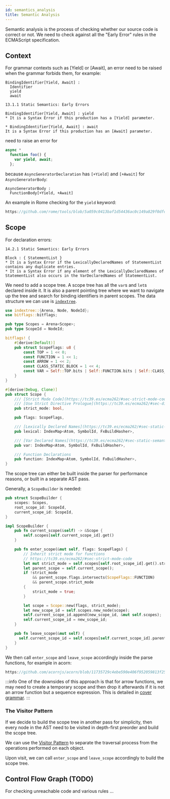 ```yaml
---
id: semantics_analysis
title: Semantic Analysis
---
```


Semantic analysis is the process of checking whether our source code is correct or not.
We need to check against all the "Early Error" rules in the ECMAScript specification.

## Context

For grammar contexts such as [Yield] or [Await], an error need to be raised when the grammar forbids them, for example:

```markup
BindingIdentifier[Yield, Await] :
  Identifier
  yield
  await

13.1.1 Static Semantics: Early Errors

BindingIdentifier[Yield, Await] : yield
* It is a Syntax Error if this production has a [Yield] parameter.

* BindingIdentifier[Yield, Await] : await
It is a Syntax Error if this production has an [Await] parameter.
```

need to raise an error for

```javascript
async *
  function foo() {
    var yield, await;
  };
```

because `AsyncGeneratorDeclaration` has `[+Yield]` and `[+Await]` for `AsyncGeneratorBody`:

```markup
AsyncGeneratorBody :
  FunctionBody[+Yield, +Await]
```

An example in Rome checking for the `yield` keyword:

```rust reference
https://github.com/rome/tools/blob/5a059c0413baf1d54436ac0c149a829f0dfd1f4d/crates/rome_js_parser/src/syntax/expr.rs#L1368-L1377
```

## Scope

For declaration errors:

```markup
14.2.1 Static Semantics: Early Errors

Block : { StatementList }
* It is a Syntax Error if the LexicallyDeclaredNames of StatementList contains any duplicate entries.
* It is a Syntax Error if any element of the LexicallyDeclaredNames of StatementList also occurs in the VarDeclaredNames of StatementList.
```

We need to add a scope tree. A scope tree has all the `var`s and `let`s declared inside it.
It is also a parent pointing tree where we want to navigate up the tree and search for binding identifiers in parent scopes.
The data structure we can use is [`indextree`](https://docs.rs/indextree/latest/indextree/).

```rust
use indextree::{Arena, Node, NodeId};
use bitflags::bitflags;

pub type Scopes = Arena<Scope>;
pub type ScopeId = NodeId;

bitflags! {
    #[derive(Default)]
    pub struct ScopeFlags: u8 {
        const TOP = 1 << 0;
        const FUNCTION = 1 << 1;
        const ARROW = 1 << 2;
        const CLASS_STATIC_BLOCK = 1 << 4;
        const VAR = Self::TOP.bits | Self::FUNCTION.bits | Self::CLASS_STATIC_BLOCK.bits;
    }
}

#[derive(Debug, Clone)]
pub struct Scope {
    /// [Strict Mode Code](https://tc39.es/ecma262/#sec-strict-mode-code)
    /// [Use Strict Directive Prologue](https://tc39.es/ecma262/#sec-directive-prologues-and-the-use-strict-directive)
    pub strict_mode: bool,

    pub flags: ScopeFlags,

    /// [Lexically Declared Names](https://tc39.es/ecma262/#sec-static-semantics-lexicallydeclarednames)
    pub lexical: IndexMap<Atom, SymbolId, FxBuildHasher>,

    /// [Var Declared Names](https://tc39.es/ecma262/#sec-static-semantics-vardeclarednames)
    pub var: IndexMap<Atom, SymbolId, FxBuildHasher>,

    /// Function Declarations
    pub function: IndexMap<Atom, SymbolId, FxBuildHasher>,
}
```

The scope tree can either be built inside the parser for performance reasons, or built in a separate AST pass.

Generally, a `ScopeBuilder` is needed:

```rust
pub struct ScopeBuilder {
    scopes: Scopes,
    root_scope_id: ScopeId,
    current_scope_id: ScopeId,
}

impl ScopeBuilder {
    pub fn current_scope(&self) -> &Scope {
        self.scopes[self.current_scope_id].get()
    }

    pub fn enter_scope(&mut self, flags: ScopeFlags) {
        // Inherit strict mode for functions
        // https://tc39.es/ecma262/#sec-strict-mode-code
        let mut strict_mode = self.scopes[self.root_scope_id].get().strict_mode;
        let parent_scope = self.current_scope();
        if !strict_mode
            && parent_scope.flags.intersects(ScopeFlags::FUNCTION)
            && parent_scope.strict_mode
        {
            strict_mode = true;
        }

        let scope = Scope::new(flags, strict_mode);
        let new_scope_id = self.scopes.new_node(scope);
        self.current_scope_id.append(new_scope_id, &mut self.scopes);
        self.current_scope_id = new_scope_id;
    }

    pub fn leave_scope(&mut self) {
      self.current_scope_id = self.scopes[self.current_scope_id].parent().unwrap();
    }
}
```

We then call `enter_scope` and `leave_scope` accordingly inside the parse functions, for example in acorn:

```javascript reference
https://github.com/acornjs/acorn/blob/11735729c4ebe590e406f952059813f250a4cbd1/acorn/src/statement.js#L425-L437
```

:::info
One of the downsides of this approach is that for arrow functions,
we may need to create a temporary scope and then drop it afterwards if it is not an arrow function but a sequence expression.
This is detailed in [cover grammar](/blog/grammar#cover-grammar).
:::

### The Visitor Pattern

If we decide to build the scope tree in another pass for simplicity,
then every node in the AST need to be visited in depth-first preorder and build the scope tree.

We can use the [Visitor Pattern](https://rust-unofficial.github.io/patterns/patterns/behavioural/visitor.html)
to separate the traversal process from the operations performed on each object.

Upon visit, we can call `enter_scope` and `leave_scope` accordingly to build the scope tree.

## Control Flow Graph (TODO)

For checking unreachable code and various rules ...
